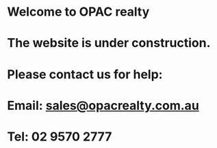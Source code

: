 # Welcome to OPAC realty
# The website is under construction.
# Please contact us for help:
# Email: <sales@opacrealty.com.au>
# Tel: 02 9570 2777

